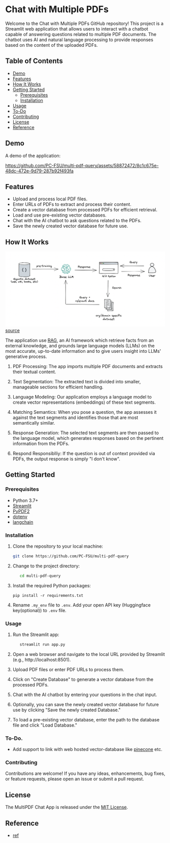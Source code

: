 # Chat with Multiple PDFs

Welcome to the Chat with Multiple PDFs GitHub repository! This project is a Streamlit web application that allows users to interact with a chatbot capable of answering questions related to multiple PDF documents. The chatbot uses AI and natural language processing to provide responses based on the content of the uploaded PDFs.

## Table of Contents
- [Demo](#demo)
- [Features](#features)
- [How It Works](#how-it-works)
- [Getting Started](#getting-started)
  - [Prerequisites](#prerequisites)
  - [Installation](#installation)
- [Usage](#usage)
- [To-Do](#to-do)
- [Contributing](#contributing)
- [License](#license)
- [Reference](#reference)

## Demo
A demo of the application:


https://github.com/PC-FSU/multi-pdf-query/assets/58872472/8c1c675e-48dc-472e-9d79-287b92f493fa



## Features
- Upload and process local PDF files.
- Enter URLs of PDFs to extract and process their content.
- Create a vector database from processed PDFs for efficient retrieval.
- Load and use pre-existing vector databases.
- Chat with the AI chatbot to ask questions related to the PDFs.
- Save the newly created vector database for future use.

## How It Works
![MultiPDF Chat App Diagram](./rag.png) [source](https://miro.medium.com/v2/resize:fit:1127/1*Jq9bEbitg1Pv4oASwEQwJg.png)

The application use [RAG](https://research.ibm.com/blog/retrieval-augmented-generation-RAG), an AI framework which retrieve facts from an external knowledge, and grounds large language models (LLMs) on the most accurate, up-to-date information and to give users insight into LLMs' generative process.

1. PDF Processing: The app imports multiple PDF documents and extracts their textual content.

2. Text Segmentation: The extracted text is divided into smaller, manageable sections for efficient handling.

3. Language Modeling: Our application employs a language model to create vector representations (embeddings) of these text segments.

4. Matching Semantics: When you pose a question, the app assesses it against the text segments and identifies those that are most semantically similar.

5. Response Generation: The selected text segments are then passed to the language model, which generates responses based on the pertinent information from the PDFs.

6. Respond Responsiblliy: If the question is out of context provided via PDFs, the output response is simply "I don't know".


## Getting Started

### Prerequisites
- Python 3.7+
- [Streamlit](https://streamlit.io/)
- [PyPDF2](https://github.com/mstamy2/PyPDF2)
- [dotenv](https://pypi.org/project/python-dotenv/)
- [langchain](https://docs.langchain.com/docs/)

### Installation
1. Clone the repository to your local machine:

   ```bash
   git clone https://github.com/PC-FSU/multi-pdf-query

2. Change to the project directory:

   ```bash
      cd multi-pdf-query

3. Install the required Python packages:
   ```
   pip install -r requirements.txt
   ```
   
4. Rename `.my_env` file to `.env`. Add your open API key (Huggingface key(optional)) to `.env` file.

   
### Usage

1. Run the Streamlit app:

   ```bash
      streamlit run app.py

2. Open a web browser and navigate to the local URL provided by Streamlit (e.g., http://localhost:8501).

3. Upload PDF files or enter PDF URLs to process them.

4. Click on "Create Database" to generate a vector database from the processed PDFs.

5. Chat with the AI chatbot by entering your questions in the chat input.

6. Optionally, you can save the newly created vector database for future use by clicking "Save the newly created Database."

7. To load a pre-existing vector database, enter the path to the database file and click "Load Database."

### To-Do.
-  Add support to link with web hosted vector-database like [pinecone](https://www.pinecone.io/) etc.

### Contributing
Contributions are welcome! If you have any ideas, enhancements, bug fixes, or feature requests, please open an issue or submit a pull request.

## License

The MultiPDF Chat App is released under the [MIT License](https://opensource.org/licenses/MIT).

## Reference
- [ref](https://github.com/alejandro-ao/ask-multiple-pdfs)
